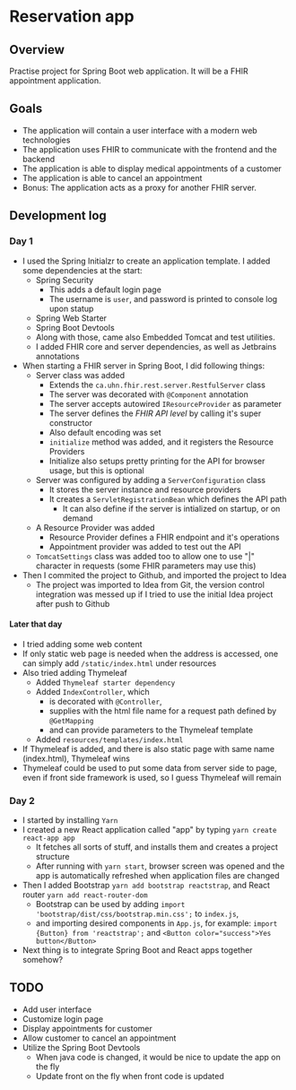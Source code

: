 # Reservation app

## Overview 

Practise project for Spring Boot web application. It will be a FHIR appointment application.

## Goals

- The application will contain a user interface with a modern web technologies
- The application uses FHIR to communicate with the frontend and the backend
- The application is able to display medical appointments of a customer
- The application is able to cancel an appointment
- Bonus: The application acts as a proxy for another FHIR server.

## Development log

### Day 1

- I used the Spring Initialzr to create an application template. I added some dependencies at the start:
    - Spring Security
        - This adds a default login page
        - The username is `user`, and password is printed to console log upon statup
    - Spring Web Starter
    - Spring Boot Devtools
    - Along with those, came also Embedded Tomcat and test utilities.
    - I added FHIR core and server dependencies, as well as Jetbrains annotations
- When starting a FHIR server in Spring Boot, I did following things:
    - Server class was added
        - Extends the `ca.uhn.fhir.rest.server.RestfulServer` class
        - The server was decorated with `@Component` annotation
        - The server accepts autowired `IResourceProvider` as parameter
        - The server defines the _FHIR API level_ by calling it's super constructor
        - Also default encoding was set
        - `initialize` method was added, and it registers the Resource Providers
        - Initialize also setups pretty printing for the API for browser usage, but this is optional
    - Server was configured by adding a `ServerConfiguration` class
        - It stores the server instance and resource providers
        - It creates a `ServletRegistrationBean` which defines the API path
            - It can also define if the server is intialized on startup, or on demand
    - A Resource Provider was added
        - Resource Provider defines a FHIR endpoint and it's operations
        - Appointment provider was added to test out the API
    - `TomcatSettings` class was added too to allow one to use "|" character in requests (some FHIR parameters may use this)
- Then I commited the project to Github, and imported the project to Idea
    - The project was imported to Idea from Git, the version control integration was messed up if I tried to use the initial Idea project after push to Github

#### Later that day

- I tried adding some web content
- If only static web page is needed when the address is accessed, one can simply add `/static/index.html` under resources
- Also tried adding Thymeleaf
    - Added `Thymeleaf starter dependency`
    - Added `IndexController`, which
        - is decorated with `@Controller`,
        - supplies with the html file name for a request path defined by `@GetMapping`
        - and can provide parameters to the Thymeleaf template
    - Added `resources/templates/index.html`
- If Thymeleaf is added, and there is also static page with same name (index.html), Thymeleaf wins
- Thymeleaf could be used to put some data from server side to page, even if front side framework is used, so I guess Thymeleaf will remain

### Day 2

- I started by installing `Yarn`
- I created a new React application called "app" by typing `yarn create react-app app`
    - It fetches all sorts of stuff, and installs them and creates a project structure
    - After running with `yarn start`, browser screen was opened and the app is automatically refreshed when application files are changed
- Then I added Bootstrap `yarn add bootstrap reactstrap`, and React router `yarn add react-router-dom`
    - Bootstrap can be used by adding `import 'bootstrap/dist/css/bootstrap.min.css';` to `index.js`, 
    - and importing desired components in `App.js`, for example: `import {Button} from 'reactstrap';` and `<Button color="success">Yes button</Button>`
- Next thing is to integrate Spring Boot and React apps together somehow?

## TODO

- Add user interface
- Customize login page
- Display appointments for customer
- Allow customer to cancel an appointment
- Utilize the Spring Boot Devtools
    - When java code is changed, it would be nice to update the app on the fly
    - Update front on the fly when front code is updated